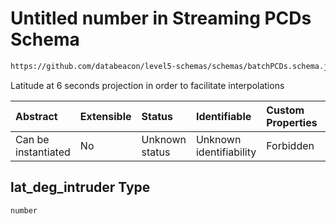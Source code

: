# Untitled number in Streaming PCDs Schema

```txt
https://github.com/databeacon/level5-schemas/schemas/batchPCDs.schema.json#/properties/lat_deg_intruder
```

Latitude at 6 seconds projection in order to facilitate interpolations

| Abstract            | Extensible | Status         | Identifiable            | Custom Properties | Additional Properties | Access Restrictions | Defined In                                                                        |
| :------------------ | :--------- | :------------- | :---------------------- | :---------------- | :-------------------- | :------------------ | :-------------------------------------------------------------------------------- |
| Can be instantiated | No         | Unknown status | Unknown identifiability | Forbidden         | Allowed               | none                | [batchPCDs.schema.json\*](../../out/batchPCDs.schema.json "open original schema") |

## lat\_deg\_intruder Type

`number`
